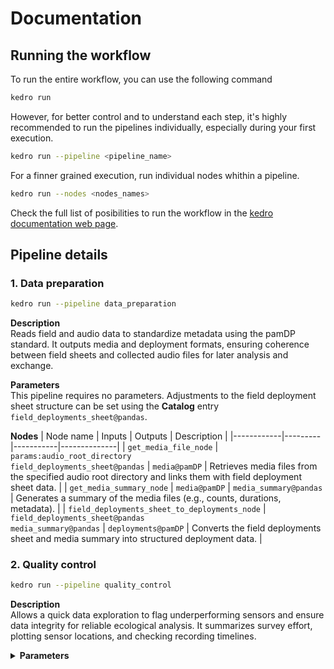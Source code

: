 # Documentation

## Running the workflow

To run the entire workflow, you can use the following command

```bash
kedro run
```
However, for better control and to understand each step, it's highly recommended to run the pipelines individually, especially during your first execution.

```bash
kedro run --pipeline <pipeline_name>
```

For a finner grained execution, run individual nodes whithin a pipeline.

```bash
kedro run --nodes <nodes_names>
```

Check the full list of posibilities to run the workflow in the [kedro documentation web page](https://docs.kedro.org/en/1.0.0/getting-started/commands_reference/#kedro-run).

## Pipeline details

### 1. Data preparation

```bash
kedro run --pipeline data_preparation
```

**Description**<br>
Reads field and audio data to standardize metadata using the pamDP standard. It outputs media and deployment formats, ensuring coherence between field sheets and collected audio files for later analysis and exchange.

**Parameters**<br>
This pipeline requires no parameters. Adjustments to the field deployment sheet structure can be set using the **Catalog** entry `field_deployments_sheet@pandas`.

**Nodes**
| Node name | Inputs | Outputs | Description |
|------------|---------|-----------|--------------|
| `get_media_file_node` | `params:audio_root_directory`<br>`field_deployments_sheet@pandas` | `media@pamDP` | Retrieves media files from the specified audio root directory and links them with field deployment sheet data. |
| `get_media_summary_node` | `media@pamDP` | `media_summary@pandas` | Generates a summary of the media files (e.g., counts, durations, metadata). |
| `field_deployments_sheet_to_deployments_node` | `field_deployments_sheet@pandas`<br>`media_summary@pandas` | `deployments@pamDP` | Converts the field deployments sheet and media summary into structured deployment data. |


### 2. Quality control

```bash
kedro run --pipeline quality_control
```

**Description**<br>
Allows a quick data exploration to flag underperforming sensors and ensure data integrity for reliable ecological analysis. It summarizes survey effort, plotting sensor locations, and checking recording timelines.

<details>
<summary><b>Parameters</b></summary>
#### sensor_location_plot

| Name | Description | Default Value |
|------|--------------|----------------|
| `fig_height` | Figure height (in inches) | `8` |
| `fig_width` | Figure width (in inches) | `8` |
| `marker_size` | Size of the location markers | `40` |
| `marker_color` | Color of the location markers | `'slateblue'` |
| `text_size` | Size of the text annotations (if 0 or negative, no text is shown) | `9` |
| `alpha` | Transparency level of the markers | `0.7` |

#### timelapse_plot

| Name | Description | Default Value |
|------|--------------|----------------|
| `fig_height` | Figure height (in inches) | `4` |
| `fig_width` | Figure width (in inches) | `15` |
| `nperseg` | Number of data points per segment | `1024` |
| `noverlap` | Number of overlapping points | `512` |
| `flims` | Frequency limits (Hz) | `[0, 24000]` |
| `db_range` | Dynamic range in decibels | `90` |
| `colormap` | Colormap options: 'grey', 'viridis', 'plasma', 'inferno', 'cividis' | `'viridis'` |

#### timelapse

| Name | Description | Default Value |
|------|--------------|----------------|
| `sample_length` | Length of each sample for timelapse (in seconds) | `5` |
| `sample_period` | Time interval between samples (e.g., '30min') | `'30min'` |
| `sample_date` | Specific date for timelapse (YYYY-MM-DD). If null, the date with the most data will be used. | `null` |

<details>

**Nodes**
| Node name | Inputs | Outputs | Description |
|------------|---------|----------|--------------|
| `plot_sensor_performance_node` | `media@pamDP` | `sensor_performance_figure@matplotlib`<br>`sensor_performance_data@pandas` | Generates visualizations and summary data of sensor performance metrics based on media data. |
| `plot_sensor_location_node` | `media_summary@pandas`<br>`deployments@pamDP`<br>`params:sensor_location_plot` | `sensor_location@matplotlib` | Creates a map or plot showing sensor deployment locations using summarized media and deployment data. |
| `plot_survey_effort_node` | `media_summary@pandas`<br>`deployments@pamDP`<br>`media@pamDP` | `survey_effort@matplotlib` | Produces a plot summarizing survey effort (e.g., recording hours or deployment durations). |
| `get_timelapse_node` | `sensor_performance_data@pandas`<br>`media@pamDP`<br>`params:timelapse.sample_length`<br>`params:timelapse.sample_period`<br>`params:timelapse.sample_date`<br>`params:timelapse_plot` | `timelapse@PartitionedAudio`<br>`timelapse_spectrograms@PartitionedImage` | Generates timelapse audio samples and corresponding spectrogram images for visual and acoustic analysis. |


### 3. Species detection

**Description**<br>
Automates species detection using a TensorFlow or BirdNET model. It filters observations based on target species, then saves customized audio segments for revision. All data follows pamDP standards.

```bash
kedro run --pipeline species_detection
```
**Parameters**<br>

**Nodes**

### 4. Acoustic indices

```bash
kedro run --pipeline acoustic_indices
```

**Description**<br>
Processes audio files to calculate various acoustic indices. These indices provide a quantitative overview of the soundscape, useful for a wide range of analyses.

**Parameters**<br>

**Nodes**

### 5. Graphical soundscape

```bash
kedro run --pipeline graphical_soundscape
```

**Description**<br>
Computes a representation of the most prominent spectro-temporal dynamics over a 24-hour window per each deployment.

**Parameters**<br>

**Nodes**
